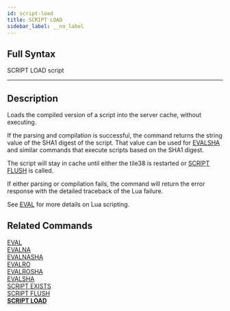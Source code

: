 ```yaml
---
id: script-load
title: SCRIPT LOAD
sidebar_label: __no_label
---
```


## Full Syntax

SCRIPT LOAD script

---

## Description

Loads the compiled version of a script into the server cache, without executing.

If the parsing and compilation is successful, the command returns the string value of the SHA1 digest of the script.  That value can be used for [EVALSHA](/commands/evalsha) and similar commands that execute scripts based on the SHA1 digest.

The script will stay in cache until either the tile38 is restarted or [SCRIPT FLUSH](/commands/script-flush) is called.

If either parsing or compilation fails, the command will return the error response with the detailed traceback of the Lua failure.

See [EVAL](/commands/eval) for more details on Lua scripting.

## Related Commands

[EVAL](eval.html)<br>
[EVALNA](evalna.html)<br>
[EVALNASHA](evalnasha.html)<br>
[EVALRO](evalro.html)<br>
[EVALROSHA](evalrosha.html)<br>
[EVALSHA](evalsha.html)<br>
[SCRIPT EXISTS](script-exists.html)<br>
[SCRIPT FLUSH](script-flush.html)<br>
**[SCRIPT LOAD](script-load.html)**<br>